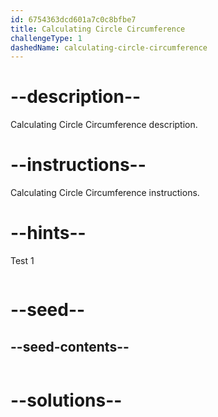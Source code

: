 ```yaml
---
id: 6754363dcd601a7c0c8bfbe7
title: Calculating Circle Circumference
challengeType: 1
dashedName: calculating-circle-circumference
---
```


# --description--

Calculating Circle Circumference description.

# --instructions--

Calculating Circle Circumference instructions.

# --hints--

Test 1

```js

```

# --seed--
## --seed-contents--

```js

```

# --solutions--

```js

```
